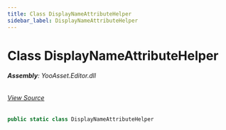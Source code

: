 ```yaml
---
title: Class DisplayNameAttributeHelper
sidebar_label: DisplayNameAttributeHelper
---
```

# Class DisplayNameAttributeHelper


###### **Assembly**: YooAsset.Editor.dll
###### [View Source](https://github.com/tuyoogame/YooAsset/blob/main/Assets/YooAsset/Editor/AssetBundleCollector/DisplayNameAttribute.cs#L19)
```csharp title="Declaration"
public static class DisplayNameAttributeHelper
```
